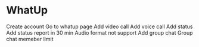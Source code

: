 # WhatUp
Create account
Go to whatup page
Add video call
Add voice call
Add status 
Add status report in 30 min
Audio format not support
Add group chat 
Group chat memeber limit
